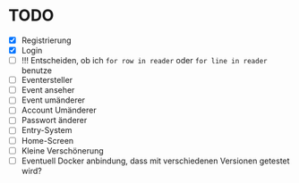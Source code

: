 # TODO

- [x] Registrierung
- [x] Login
- [ ] !!! Entscheiden, ob ich ```for row in reader``` oder ```for line in reader``` benutze
- [ ] Eventersteller
- [ ] Event anseher
- [ ] Event umänderer
- [ ] Account Umänderer
- [ ] Passwort änderer
- [ ] Entry-System
- [ ] Home-Screen
- [ ] Kleine Verschönerung
- [ ] Eventuell Docker anbindung, dass mit verschiedenen Versionen getestet wird?

